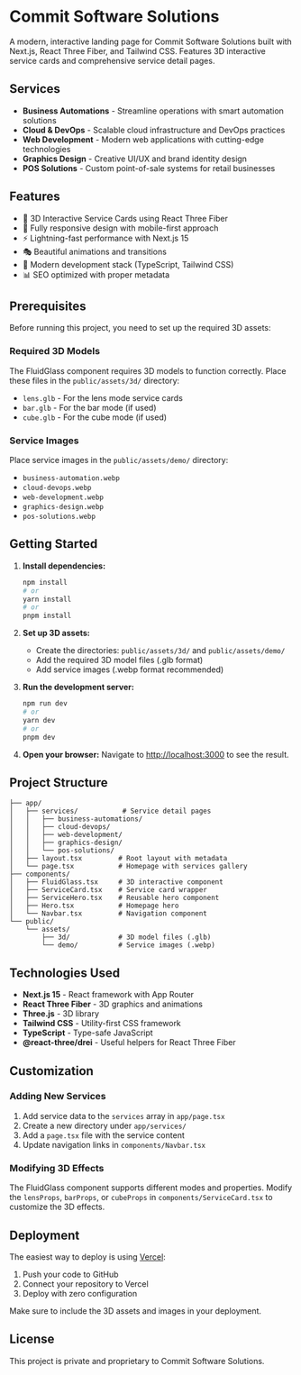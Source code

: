 # Commit Software Solutions

A modern, interactive landing page for Commit Software Solutions built with Next.js, React Three Fiber, and Tailwind CSS. Features 3D interactive service cards and comprehensive service detail pages.

## Services

- **Business Automations** - Streamline operations with smart automation solutions
- **Cloud & DevOps** - Scalable cloud infrastructure and DevOps practices  
- **Web Development** - Modern web applications with cutting-edge technologies
- **Graphics Design** - Creative UI/UX and brand identity design
- **POS Solutions** - Custom point-of-sale systems for retail businesses

## Features

- 🎨 3D Interactive Service Cards using React Three Fiber
- 📱 Fully responsive design with mobile-first approach
- ⚡ Lightning-fast performance with Next.js 15
- 🎭 Beautiful animations and transitions
- 🔧 Modern development stack (TypeScript, Tailwind CSS)
- 📊 SEO optimized with proper metadata

## Prerequisites

Before running this project, you need to set up the required 3D assets:

### Required 3D Models

The FluidGlass component requires 3D models to function correctly. Place these files in the `public/assets/3d/` directory:

- `lens.glb` - For the lens mode service cards
- `bar.glb` - For the bar mode (if used)
- `cube.glb` - For the cube mode (if used)

### Service Images

Place service images in the `public/assets/demo/` directory:

- `business-automation.webp`
- `cloud-devops.webp`
- `web-development.webp`
- `graphics-design.webp`
- `pos-solutions.webp`

## Getting Started

1. **Install dependencies:**
   ```bash
   npm install
   # or
   yarn install
   # or
   pnpm install
   ```

2. **Set up 3D assets:**
   - Create the directories: `public/assets/3d/` and `public/assets/demo/`
   - Add the required 3D model files (.glb format)
   - Add service images (.webp format recommended)

3. **Run the development server:**
   ```bash
   npm run dev
   # or
   yarn dev
   # or
   pnpm dev
   ```

4. **Open your browser:**
   Navigate to [http://localhost:3000](http://localhost:3000) to see the result.

## Project Structure

```
├── app/
│   ├── services/           # Service detail pages
│   │   ├── business-automations/
│   │   ├── cloud-devops/
│   │   ├── web-development/
│   │   ├── graphics-design/
│   │   └── pos-solutions/
│   ├── layout.tsx         # Root layout with metadata
│   └── page.tsx           # Homepage with services gallery
├── components/
│   ├── FluidGlass.tsx     # 3D interactive component
│   ├── ServiceCard.tsx    # Service card wrapper
│   ├── ServiceHero.tsx    # Reusable hero component
│   ├── Hero.tsx           # Homepage hero
│   └── Navbar.tsx         # Navigation component
└── public/
    └── assets/
        ├── 3d/            # 3D model files (.glb)
        └── demo/          # Service images (.webp)
```

## Technologies Used

- **Next.js 15** - React framework with App Router
- **React Three Fiber** - 3D graphics and animations
- **Three.js** - 3D library
- **Tailwind CSS** - Utility-first CSS framework
- **TypeScript** - Type-safe JavaScript
- **@react-three/drei** - Useful helpers for React Three Fiber

## Customization

### Adding New Services

1. Add service data to the `services` array in `app/page.tsx`
2. Create a new directory under `app/services/`
3. Add a `page.tsx` file with the service content
4. Update navigation links in `components/Navbar.tsx`

### Modifying 3D Effects

The FluidGlass component supports different modes and properties. Modify the `lensProps`, `barProps`, or `cubeProps` in `components/ServiceCard.tsx` to customize the 3D effects.

## Deployment

The easiest way to deploy is using [Vercel](https://vercel.com/new):

1. Push your code to GitHub
2. Connect your repository to Vercel
3. Deploy with zero configuration

Make sure to include the 3D assets and images in your deployment.

## License

This project is private and proprietary to Commit Software Solutions.
